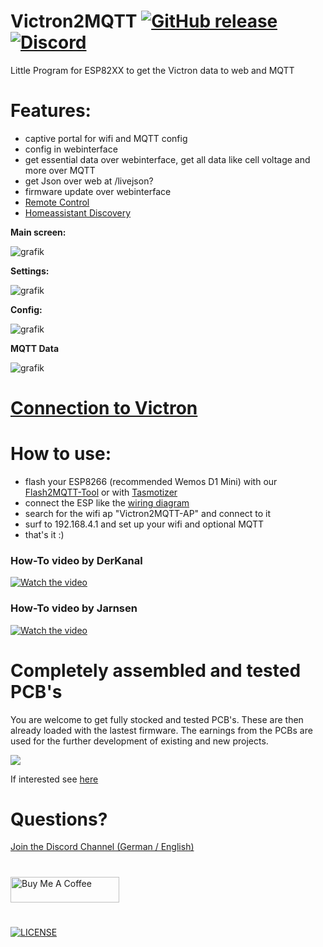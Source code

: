 # Victron2MQTT [![GitHub release](https://img.shields.io/github/release/softwarecrash/Victron2MQTT?include_prereleases=&sort=semver&color=blue)](https://github.com/softwarecrash/Victron2MQTT/releases/latest) [![Discord](https://img.shields.io/discord/1007020337482973254?logo=discord&label=Discord)](https://discord.gg/7gTJk22JDE)

Little Program for ESP82XX to get the Victron data to web and MQTT

# Features:
- captive portal for wifi and MQTT config
- config in webinterface
- get essential data over webinterface, get all data like cell voltage and more over MQTT
- get Json over web at /livejson?
- firmware update over webinterface
- [Remote Control](https://github.com/softwarecrash/Victron2MQTT/wiki/Remote-Control)
- [Homeassistant Discovery](https://github.com/softwarecrash/Victron2MQTT/wiki/HomeAssistant-integration)

**Main screen:**

![grafik](https://github.com/softwarecrash/Victron2MQTT/assets/44615614/41786ae3-4ed0-44af-bc73-5b994b6cd211)


**Settings:**

![grafik](https://github.com/softwarecrash/Victron2MQTT/assets/44615614/6943ef5d-8711-4b32-bbd0-80278a6f50fa)


**Config:**

![grafik](https://github.com/softwarecrash/Victron2MQTT/assets/44615614/64aaa883-aee1-40b9-8e8a-ead788fbf70a)

**MQTT Data**

![grafik](https://github.com/softwarecrash/Victron2MQTT/assets/44615614/73eedc23-fc77-4034-934c-e8c123a9800e)


# [Connection to Victron](https://github.com/softwarecrash/Victron2MQTT/wiki/Wiring-Diagram)



# How to use:
- flash your ESP8266 (recommended Wemos D1 Mini) with our [Flash2MQTT-Tool](https://all-solutions.github.io/Flash2MQTT/?get=Victron2MQTT) or with [Tasmotizer](https://github.com/tasmota/tasmotizer/releases)
- connect the ESP like the [wiring diagram](https://github.com/softwarecrash/Victron2MQTT/wiki/Wiring-Diagram)
- search for the wifi ap "Victron2MQTT-AP" and connect to it
- surf to 192.168.4.1 and set up your wifi and optional MQTT
- that's it :)

### How-To video by DerKanal

<a href="http://www.youtube.com/watch?feature=player_embedded&v=8HfPKlgeX0k" target="_blank">
 <img src="http://img.youtube.com/vi/8HfPKlgeX0k/0.jpg" alt="Watch the video" />
</a>

### How-To video by Jarnsen

<a href="http://www.youtube.com/watch?feature=player_embedded&v=4kO6WVnofig" target="_blank">
 <img src="http://img.youtube.com/vi/4kO6WVnofig/0.jpg" alt="Watch the video" />
</a>

# Completely assembled and tested PCB's

You are welcome to get fully stocked and tested PCB's. These are then already loaded with the lastest firmware. The earnings from the PCBs are used for the further development of existing and new projects.

[<img src="https://github.com/softwarecrash/Victron2MQTT/assets/17761850/a9e6432a-c4de-4376-8cc6-17c29e26fef6" />](https://all-solutions.store)

If interested see [here](https://all-solutions.store)

# Questions? 
[Join the Discord Channel (German / English)](https://discord.gg/7gTJk22JDE)

#
[<img src="https://cdn.buymeacoffee.com/buttons/default-orange.png" alt="Buy Me A Coffee" height="41" width="174"/>](https://donate.softwarecrash.de)

# 
[![LICENSE](https://licensebuttons.net/l/by-nc-nd/4.0/88x31.png)](https://creativecommons.org/licenses/by-nc-nd/4.0/)
